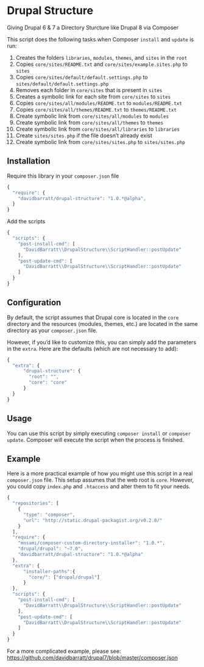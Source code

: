 Drupal Structure
================

Giving Drupal 6 &amp; 7 a Directory Sturcture like Drupal 8 via Composer

This script does the following tasks when Composer `install` and `update` is run:

1. Creates the folders `libraries`, `modules`, `themes`, and `sites` in the `root`
2. Copies `core/sites/README.txt` and `core/sites/example.sites.php` to `sites`
3. Copies `core/sites/default/default.settings.php` to `sites/default/default.settings.php`
4. Removes each folder in `core/sites` that is present in `sites`
5. Creates a symbolic link for each site from `core/sites` to `sites`
6. Copies `core/sites/all/modules/README.txt` to `modules/README.txt`
7. Copies `core/sites/all/themes/README.txt` to `themes/README.txt`
8. Create symbolic link from `core/sites/all/modules` to `modules`
9. Create symbolic link from `core/sites/all/themes` to `themes`
10. Create symbolic link from `core/sites/all/libraries` to `libraries`
11. Create `sites/sites.php` if the file doesn’t already exist
12. Create symbolic link from `core/sites/sites.php` to `sites/sites.php`

## Installation
Require this library in your `composer.json` file

```javascript
{
  "require": {
    "davidbarratt/drupal-structure": "1.0.*@alpha",
  }
}
```

Add the scripts

```javascript
{
  "scripts": {
    "post-install-cmd": [
      "DavidBarratt\\DrupalStructure\\ScriptHandler::postUpdate"
    ],
    "post-update-cmd": [
      "DavidBarratt\\DrupalStructure\\ScriptHandler::postUpdate"
    ]
  }
}
```

## Configuration
By default, the script assumes that Drupal core is located in the `core` directory and the resources (modules, themes, etc.) are located in the same directory as your `composer.json` file.

However, if you’d like to customize this, you can simply add the parameters in the `extra`. Here are the defaults (which are not necessary to add):

```javascript
{
  "extra": {
      "drupal-structure": {
        "root": "",
        "core": "core"
      }
  }
}
```

## Usage
You can use this script by simply executing `composer install` or `composer update`. Composer will execute the script when the process is finished.

## Example
Here is a more practical example of how you might use this script in a real `composer.json` file. This setup assumes that the web root is `core`. However, you could copy `index.php` and `.htaccess` and alter them to fit your needs.

```javascript
{
  "repositories": [
    {
      "type": "composer",
      "url": "http://static.drupal-packagist.org/v0.2.0/"
    }
  ],
  "require": {
    "mnsami/composer-custom-directory-installer": "1.0.*",
    "drupal/drupal": "~7.0",
    "davidbarratt/drupal-structure": "1.0.*@alpha"
  },
  "extra": {
      "installer-paths":{
        "core/": ["drupal/drupal"]
      }
  },
  "scripts": {
    "post-install-cmd": [
      "DavidBarratt\\DrupalStructure\\ScriptHandler::postUpdate"
    ],
    "post-update-cmd": [
      "DavidBarratt\\DrupalStructure\\ScriptHandler::postUpdate"
    ]
  }
}
```

For a more complicated example, please see:
https://github.com/davidbarratt/drupal7/blob/master/composer.json

